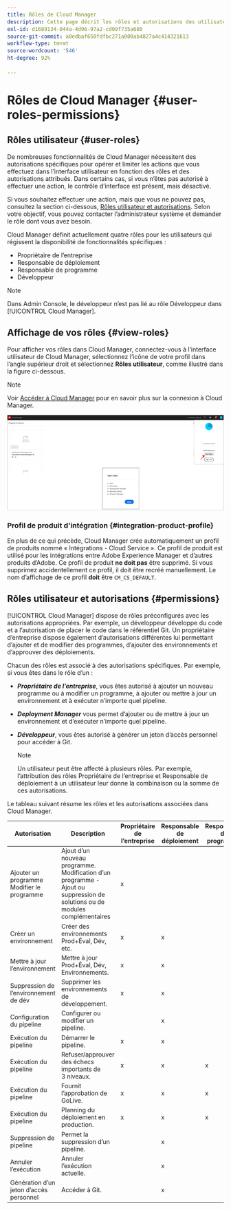 ```yaml
---
title: Rôles de Cloud Manager
description: Cette page décrit les rôles et autorisations des utilisateurs. Consultez cette page pour savoir comment ajouter des utilisateurs et les affecter à des rôles de Cloud Manager.
exl-id: d1689134-044a-4d96-97a2-cd09f735a680
source-git-commit: a0edbaf650fdfbc271a000ab4827a4c414321613
workflow-type: tm+mt
source-wordcount: '546'
ht-degree: 92%

---
```


# Rôles de Cloud Manager {#user-roles-permissions}

## Rôles utilisateur {#user-roles}

De nombreuses fonctionnalités de Cloud Manager nécessitent des autorisations spécifiques pour opérer et limiter les actions que vous effectuez dans l’interface utilisateur en fonction des rôles et des autorisations attribués. Dans certains cas, si vous n’êtes pas autorisé à effectuer une action, le contrôle d’interface est présent, mais désactivé.

Si vous souhaitez effectuer une action, mais que vous ne pouvez pas, consultez la section ci-dessous, [Rôles utilisateur et autorisations](#permissions). Selon votre objectif, vous pouvez contacter l’administrateur système et demander le rôle dont vous avez besoin.

Cloud Manager définit actuellement quatre rôles pour les utilisateurs qui régissent la disponibilité de fonctionnalités spécifiques :

* Propriétaire de l’entreprise
* Responsable de déploiement
* Responsable de programme
* Développeur

>[!NOTE]
>Dans Admin Console, le développeur n’est pas lié au rôle Développeur dans [!UICONTROL Cloud Manager].

## Affichage de vos rôles {#view-roles}

Pour afficher vos rôles dans Cloud Manager, connectez-vous à l’interface utilisateur de Cloud Manager, sélectionnez l’icône de votre profil dans l’angle supérieur droit et sélectionnez **Rôles utilisateur**, comme illustré dans la figure ci-dessous.

>[!NOTE]
>Voir [Accéder à Cloud Manager](/help/onboarding/what-is-required/navigate-to-cloud-manager.md) pour en savoir plus sur la connexion à Cloud Manager.

![](/help/onboarding/what-is-required/assets/admin-console-9.png)

### Profil de produit d’intégration {#integration-product-profile}

En plus de ce qui précède, Cloud Manager crée automatiquement un profil de produits nommé « Intégrations - Cloud Service ». Ce profil de produit est utilisé pour les intégrations entre Adobe Experience Manager et d’autres produits d’Adobe. Ce profil de produit **ne doit pas** être supprimé. Si vous supprimez accidentellement ce profil, il doit être recréé manuellement. Le nom d’affichage de ce profil **doit** être `CM_CS_DEFAULT`.


## Rôles utilisateur et autorisations {#permissions}

[!UICONTROL Cloud Manager] dispose de rôles préconfigurés avec les autorisations appropriées. Par exemple, un développeur développe du code et a l’autorisation de placer le code dans le référentiel Git. Un propriétaire d’entreprise dispose également d’autorisations différentes lui permettant d’ajouter et de modifier des programmes, d’ajouter des environnements et d’approuver des déploiements.

Chacun des rôles est associé à des autorisations spécifiques. Par exemple, si vous êtes dans le rôle d’un :

* ***Propriétaire de l’entreprise***, vous êtes autorisé à ajouter un nouveau programme ou à modifier un programme, à ajouter ou mettre à jour un environnement et à exécuter n’importe quel pipeline.

* ***Deployment Manager*** vous permet d’ajouter ou de mettre à jour un environnement et d’exécuter n’importe quel pipeline.

* ***Développeur***, vous êtes autorisé à générer un jeton d’accès personnel pour accéder à Git.

   >[!NOTE]
   > Un utilisateur peut être affecté à plusieurs rôles. Par exemple, l’attribution des rôles Propriétaire de l’entreprise et Responsable de déploiement à un utilisateur leur donne la combinaison ou la somme de ces autorisations.


Le tableau suivant résume les rôles et les autorisations associées dans Cloud Manager.

| Autorisation | Description | Propriétaire de l’entreprise | Responsable de déploiement | Responsable de programme | Développeur |
|--- |--- |--- |--- |--- |--- |
| Ajouter un programme<br>Modifier le programme | Ajout d’un nouveau programme.<br>Modification d’un programme - Ajout ou suppression de solutions ou de modules complémentaires | x |  |  |  |
| Créer un environnement | Créer des environnements Prod+Éval, Dév, etc. | x | x |  |  |
| Mettre à jour l’environnement | Mettre à jour Prod+Éval, Dév, Environnements. | x | x |  |  |
| Suppression de l’environnement de dév | Supprimer les environnements de développement. | x | x |  |  |
| Configuration du pipeline | Configurer ou modifier un pipeline. |  | x |  |  |
| Exécution du pipeline | Démarrer le pipeline. | x | x |  |  |
| Exécution du pipeline | Refuser/approuver des échecs importants de 3 niveaux. | x | x | x |  |
| Exécution du pipeline | Fournit l’approbation de GoLive. | x | x | x |  |
| Exécution du pipeline | Planning du déploiement en production. | x | x | x |  |
| Suppression de pipeline | Permet la suppression d’un pipeline. |  | x |  |  |
| Annuler l’exécution | Annuler l’exécution actuelle. |  | x |  |  |
| Génération d’un jeton d’accès personnel | Accéder à Git. |  | x |  | x |
